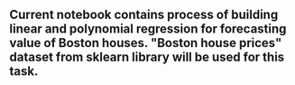 ## Current notebook contains process of building linear and polynomial regression for forecasting value of Boston houses. "Boston house prices" dataset from sklearn library will be used for this task.
